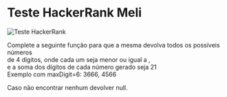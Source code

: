 # Teste HackerRank Meli
![Teste HackerRank](https://http2.mlstatic.com/frontend-assets/ui-navigation/5.18.4/mercadolibre/logo-pt__large_plus.png)

Complete a seguinte função para que a mesma devolva todos os possíveis números  
de 4 dígitos, onde cada um seja menor ou igual a ,  
e a soma dos dígitos de cada número gerado seja 21  
Exemplo com maxDigit=6: 3666, 4566

Caso não encontrar nenhum devolver null.

